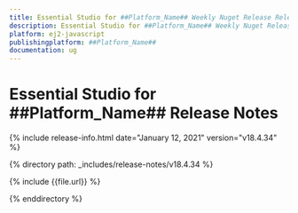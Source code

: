 ```yaml
---
title: Essential Studio for ##Platform_Name## Weekly Nuget Release Release Notes  
description: Essential Studio for ##Platform_Name## Weekly Nuget Release Release Notes  
platform: ej2-javascript
publishingplatform: ##Platform_Name##
documentation: ug
---
```


# Essential Studio for  ##Platform_Name##  Release Notes  

{% include release-info.html date="January 12, 2021"   version="v18.4.34"  %} 

{% directory path: _includes/release-notes/v18.4.34 %}

{% include {{file.url}} %}

{% enddirectory %}
